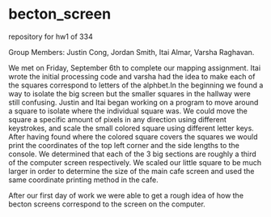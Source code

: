 # becton_screen
repository for hw1 of 334

Group Members: Justin Cong, Jordan Smith, Itai Almar, Varsha Raghavan.

We met on Friday, September 6th to complete our mapping assignment.
Itai wrote the initial processing code and varsha had the idea to make each of the squares correspond to letters of the alphbet.In the beginning we found a way to isolate the big screen but the smaller squares in the hallway were still confusing. Justin and Itai began working on a program to move around a square to isolate where the individual square was. We could move the square a specific amount of pixels in any direction using different keystrokes, and scale the small colored square using different letter keys. After having found where the colored square covers the squares we would print the coordinates of the top left corner and the side lengths to the console.  We determined that each of the 3 big sections are roughly a third of the computer screen respectively. We scaled our little square to be much larger in order to determine the size of the main cafe screen and used the same coordinate printing method in the cafe. 


After our first day of work we were able to get a rough idea of how the becton screens correspond to the screen on the computer.
